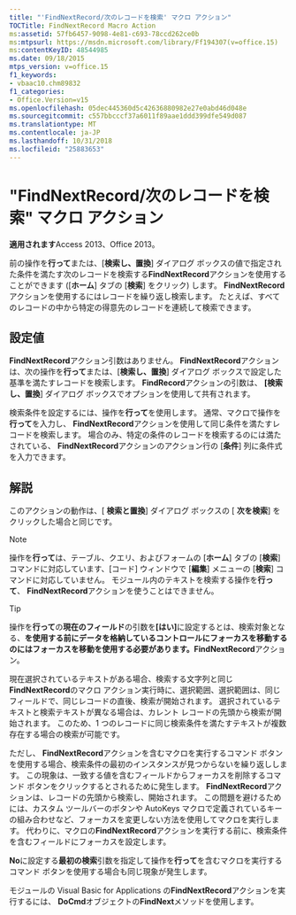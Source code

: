 ```yaml
---
title: "'FindNextRecord/次のレコードを検索' マクロ アクション"
TOCTitle: FindNextRecord Macro Action
ms:assetid: 57fb6457-9098-4e81-c693-78ccd262ce0b
ms:mtpsurl: https://msdn.microsoft.com/library/Ff194307(v=office.15)
ms:contentKeyID: 48544985
ms.date: 09/18/2015
mtps_version: v=office.15
f1_keywords:
- vbaac10.chm89832
f1_categories:
- Office.Version=v15
ms.openlocfilehash: 05dec445360d5c42636880982e27e0abd46d048e
ms.sourcegitcommit: c557bbcccf37a6011f89aae1ddd399dfe549d087
ms.translationtype: MT
ms.contentlocale: ja-JP
ms.lasthandoff: 10/31/2018
ms.locfileid: "25883653"
---
```

# <a name="findnextrecord-macro-action"></a>"FindNextRecord/次のレコードを検索" マクロ アクション


**適用されます**Access 2013、Office 2013。

前の操作を**行って**または、[**検索し、置換**] ダイアログ ボックスの値で指定された条件を満たす次のレコードを検索する**FindNextRecord**アクションを使用することができます ([**ホーム**] タブの [**検索**] をクリック) します。 **FindNextRecord**アクションを使用するにはレコードを繰り返し検索します。 たとえば、すべてのレコードの中から特定の得意先のレコードを連続して検索できます。

## <a name="setting"></a>設定値

**FindNextRecord**アクション引数はありません。 **FindNextRecord**アクションは、次の操作を**行って**または、[**検索し、置換**] ダイアログ ボックスで設定した基準を満たすレコードを検索します。 **FindRecord**アクションの引数は、 **[検索し、置換**] ダイアログ ボックスでオプションを使用して共有されます。

検索条件を設定するには、操作を**行って**を使用します。 通常、マクロで操作を**行って**を入力し、 **FindNextRecord**アクションを使用して同じ条件を満たすレコードを検索します。 場合のみ、特定の条件のレコードを検索するのには満たされている、 **FindNextRecord**アクションのアクション行の [**条件**] 列に条件式を入力できます。

## <a name="remarks"></a>解説

このアクションの動作は、[ **検索と置換**] ダイアログ ボックスの [ **次を検索**] をクリックした場合と同じです。


> [!NOTE]
> <P>操作を<STRONG>行って</STRONG>は、テーブル、クエリ、およびフォームの [<STRONG>ホーム</STRONG>] タブの [<STRONG>検索</STRONG>] コマンドに対応しています、[コード] ウィンドウで [<STRONG>編集</STRONG>] メニューの [<STRONG>検索</STRONG>] コマンドに対応していません。 モジュール内のテキストを検索する操作を<STRONG>行って</STRONG>、 <STRONG>FindNextRecord</STRONG>アクションを使うことはできません。</P>




> [!TIP]
> <P>操作を<STRONG>行って</STRONG>の<STRONG>現在のフィールド</STRONG>の引数を<STRONG>[はい]</STRONG>に設定するとは、検索対象となる、<STRONG>を使用する前にデータを格納しているコントロールにフォーカスを移動するのには<STRONG>フォーカスを移動</STRONG>を使用する必要があります。FindNextRecord</STRONG>アクション。</P>



現在選択されているテキストがある場合、検索する文字列と同じ**FindNextRecord**のマクロ アクション実行時に、選択範囲、選択範囲は、同じフィールドで、同じレコードの直後、検索が開始されます。 選択されているテキストと検索テキストが異なる場合は、カレント レコードの先頭から検索が開始されます。 このため、1 つのレコードに同じ検索条件を満たすテキストが複数存在する場合の検索が可能です。

ただし、 **FindNextRecord**アクションを含むマクロを実行するコマンド ボタンを使用する場合、検索条件の最初のインスタンスが見つからないを繰り返しします。 この現象は、一致する値を含むフィールドからフォーカスを削除するコマンド ボタンをクリックするとされるために発生します。 **FindNextRecord**アクションは、レコードの先頭から検索し、開始されます。 この問題を避けるためには、カスタム ツールバーのボタンや AutoKeys マクロで定義されているキーの組み合わせなど、フォーカスを変更しない方法を使用してマクロを実行します。 代わりに、マクロの**FindNextRecord**アクションを実行する前に、検索条件を含むフィールドにフォーカスを設定します。

**No**に設定する**最初の検索**引数を指定して操作を**行って**を含むマクロを実行するコマンド ボタンを使用する場合も同じ現象が発生します。

モジュールの Visual Basic for Applications の**FindNextRecord**アクションを実行するには、 **DoCmd**オブジェクトの**FindNext**メソッドを使用します。

